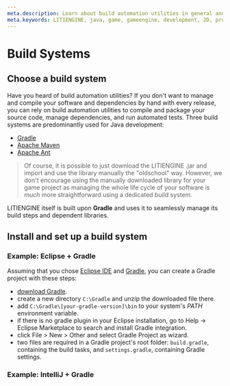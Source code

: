 ```yaml
---
meta.description: Learn about build automation utilities in general and how to set up the most common build tools for Java development.
meta.keywords: LITIENGINE, java, game, gameengine, development, 2D, programming, build, gradle, maven, ant
---
```


# Build Systems
## Choose a build system

Have you heard of build automation utilities? If you don't want to manage and compile your software and dependencies by hand with every release, you can rely on build automation utilities to compile and package your source code, manage dependencies, and run automated tests.
Three build systems are predominantly used for Java development:
* [Gradle](https://gradle.org/)
* [Apache Maven](https://maven.apache.org/)
* [Apache Ant](https://ant.apache.org/) 

> Of course, it is possible to just download the LITIENGINE .jar and import and use the library manually the "oldschool" way. However, we don't encourage using the manually downloaded library for your game project as managing the whole life cycle of your software is *much* more straightforward using a dedicated build system.

LITIENGINE itself is built upon **Gradle** and uses it to seamlessly manage its build steps and dependent libraries.

## Install and set up a build system

### Example: Eclipse + Gradle
Assuming that you chose [Eclipse IDE](https://www.eclipse.org/downloads/packages/release/kepler/sr1/eclipse-ide-java-developers) and [Gradle](https://gradle.org/), you can create a Gradle project with these steps:
* [download Gradle](https://gradle.org/install/).
* create a new directory `C:\Gradle` and unzip the downloaded file there. 
* add `C:\Gradle\[your-gradle-version]\bin` to your system's *PATH* environment variable.
* if there is no gradle plugin in your Eclipse installation, go to Help -> Eclipse Marketplace to search and install Gradle integration.
* click File > New > Other and select Gradle Project as wizard.
* two files are required in a Gradle project's root folder: `build.gradle`, containing the build tasks, and `settings.gradle`, containing Gradle settings.

### Example: IntelliJ + Gradle
